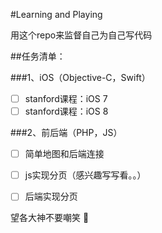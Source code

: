 #Learning and Playing


用这个repo来监督自己为自己写代码

##任务清单：

###1、iOS（Objective-C，Swift）
- [ ] stanford课程：iOS 7
- [ ] stanford课程：iOS 8

###2、前后端（PHP，JS）
- [ ] 简单地图和后端连接
- [ ] js实现分页（感兴趣写写看。。）
- [ ] 后端实现分页


望各大神不要嘲笑 :pray: